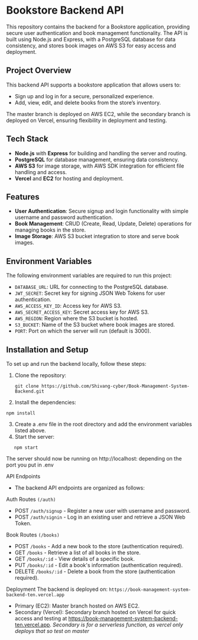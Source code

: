 # Bookstore Backend API

This repository contains the backend for a Bookstore application, providing secure user authentication and book management functionality. The API is built using Node.js and Express, with a PostgreSQL database for data consistency, and stores book images on AWS S3 for easy access and deployment.

## Project Overview

This backend API supports a bookstore application that allows users to:
- Sign up and log in for a secure, personalized experience.
- Add, view, edit, and delete books from the store’s inventory.

The master branch is deployed on AWS EC2, while the secondary branch is deployed on Vercel, ensuring flexibility in deployment and testing.

## Tech Stack

- **Node.js** with **Express** for building and handling the server and routing.
- **PostgreSQL** for database management, ensuring data consistency.
- **AWS S3** for image storage, with AWS SDK integration for efficient file handling and access.
- **Vercel** and **EC2** for hosting and deployment.

## Features

- **User Authentication**: Secure signup and login functionality with simple username and password authentication.
- **Book Management**: CRUD (Create, Read, Update, Delete) operations for managing books in the store.
- **Image Storage**: AWS S3 bucket integration to store and serve book images.

## Environment Variables

The following environment variables are required to run this project:

- `DATABASE_URL`: URL for connecting to the PostgreSQL database.
- `JWT_SECRET`: Secret key for signing JSON Web Tokens for user authentication.
- `AWS_ACCESS_KEY_ID`: Access key for AWS S3.
- `AWS_SECRET_ACCESS_KEY`: Secret access key for AWS S3.
- `AWS_REGION`: Region where the S3 bucket is hosted.
- `S3_BUCKET`: Name of the S3 bucket where book images are stored.
- `PORT`: Port on which the server will run (default is 3000).

## Installation and Setup

To set up and run the backend locally, follow these steps:

1. Clone the repository:
   ```
   git clone https://github.com/Shivang-cyber/Book-Management-System-Backend.git
   ```
2. Install the dependencies:
  ```
  npm install
  ```
3. Create a .env file in the root directory and add the environment variables listed above.
4. Start the server:
```
   npm start
```
The server should now be running on http://localhost:<PORT>
depending on the port you put in .env

API Endpoints
- The backend API endpoints are organized as follows:

Auth Routes `(/auth)`
- POST `/auth/signup` - Register a new user with username and password.
- POST `/auth/signin` - Log in an existing user and retrieve a JSON Web Token.
  
Book Routes `(/books)`
- POST `/books` - Add a new book to the store (authentication required).
- GET `/books` - Retrieve a list of all books in the store.
- GET `/books/:id` - View details of a specific book.
- PUT `/books/:id` - Edit a book's information (authentication required).
- DELETE `/books/:id` - Delete a book from the store (authentication required).

Deployment
The backend is deployed on: `https://book-management-system-backend-ten.vercel.app`

- Primary (EC2): Master branch hosted on AWS EC2.
- Secondary (Vercel): Secondary branch hosted on Vercel for quick access and testing at https://book-management-system-backend-ten.vercel.app.
*Secondary is for a serverless function, as vercel only deploys that so test on master*




